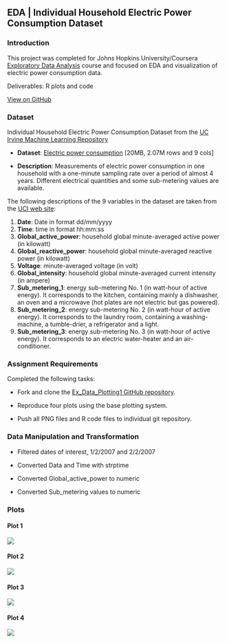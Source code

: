 ## EDA | Individual Household Electric Power Consumption Dataset
### Introduction

This project was completed for Johns Hopkins University/Coursera [Exploratory Data Analysis](https://www.coursera.org/learn/exploratory-data-analysis) course and focused on EDA and visualization of electric power consumption data. 

Deliverables: R plots and code

[View on GitHub](https://github.com/arielrp01/ExData_Plotting1)

### Dataset

Individual Household Electric Power Consumption Dataset from the <a href="http://archive.ics.uci.edu/ml/">UC Irvine Machine Learning Repository</a>

* <b>Dataset</b>: <a href="https://d396qusza40orc.cloudfront.net/exdata%2Fdata%2Fhousehold_power_consumption.zip">Electric power consumption</a> [20MB, 2.07M rows and 9 cols]

* <b>Description</b>: Measurements of electric power consumption in one household with a one-minute sampling rate over a period of almost 4 years. Different electrical quantities and some sub-metering values are available.

The following descriptions of the 9 variables in the dataset are taken from the <a href="https://archive.ics.uci.edu/ml/datasets/Individual+household+electric+power+consumption">UCI web site</a>:

<ol>
<li><b>Date</b>: Date in format dd/mm/yyyy </li>
<li><b>Time</b>: time in format hh:mm:ss </li>
<li><b>Global_active_power</b>: household global minute-averaged active power (in kilowatt) </li>
<li><b>Global_reactive_power</b>: household global minute-averaged reactive power (in kilowatt) </li>
<li><b>Voltage</b>: minute-averaged voltage (in volt) </li>
<li><b>Global_intensity</b>: household global minute-averaged current intensity (in ampere) </li>
<li><b>Sub_metering_1</b>: energy sub-metering No. 1 (in watt-hour of active energy). It corresponds to the kitchen, containing mainly a dishwasher, an oven and a microwave (hot plates are not electric but gas powered). </li>
<li><b>Sub_metering_2</b>: energy sub-metering No. 2 (in watt-hour of active energy). It corresponds to the laundry room, containing a washing-machine, a tumble-drier, a refrigerator and a light. </li>
<li><b>Sub_metering_3</b>: energy sub-metering No. 3 (in watt-hour of active energy). It corresponds to an electric water-heater and an air-conditioner.</li>
</ol>


### Assignment Requirements

Completed the following tasks:

* Fork and clone the [Ex_Data_Plotting1 GitHub repository](https://github.com/rdpeng/ExData_Plotting1).

* Reproduce four plots using the base plotting system.

* Push all PNG files and R code files to individual git repository.


### Data Manipulation and Transformation

* Filtered dates of interest, 1/2/2007 and 2/2/2007

* Converted Data and Time with strptime

* Converted Global_active_power to numeric

* Converted Sub_metering values to numeric


### Plots

#### Plot 1
<img src="https://github.com/arielrp01/ExData_Plotting1/blob/master/figure/unnamed-chunk-2.png?raw=true"/>

#### Plot 2
<img src="https://github.com/arielrp01/ExData_Plotting1/blob/master/figure/unnamed-chunk-3.png?raw=true"/>

#### Plot 3
<img src="https://github.com/arielrp01/ExData_Plotting1/blob/master/figure/unnamed-chunk-4.png?raw=true"/>

#### Plot 4
<img src="https://github.com/arielrp01/ExData_Plotting1/blob/master/figure/unnamed-chunk-5.png?raw=true"/>
